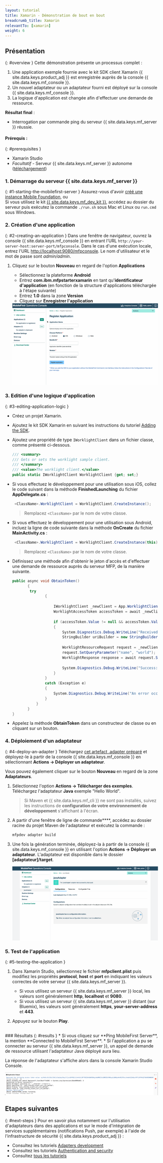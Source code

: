 ```yaml
---
layout: tutorial
title: Xamarin - Démonstration de bout en bout
breadcrumb_title: Xamarin
relevantTo: [xamarin]
weight: 6
---
```

<!-- NLS_CHARSET=UTF-8 -->
## Présentation
{: #overview }
Cette démonstration présente un processus complet :

1. Une application exemple fournie avec le kit SDK client Xamarin {{ site.data.keys.product_adj }} est enregistrée auprès de la console {{ site.data.keys.mf_console }}.
2. Un nouvel adaptateur ou un adaptateur fourni est déployé sur la console {{ site.data.keys.mf_console }}.  
3. La logique d'application est changée afin d'effectuer une demande de ressource.

**Résultat final** :

* Interrogation par commande ping du serveur {{ site.data.keys.mf_server }} réussie.

#### Prérequis :
{: #prerequisites }
* Xamarin Studio
* *Facultatif* - Serveur {{ site.data.keys.mf_server }} autonome ([téléchargement]({{site.baseurl}}/downloads))

### 1. Démarrage du serveur {{ site.data.keys.mf_server }}
{: #1-starting-the-mobilefirst-server }
Assurez-vous d'avoir [créé une instance Mobile Foundation](../../bluemix/using-mobile-foundation), ou  
Si vous utilisez le kit [{{ site.data.keys.mf_dev_kit }}](../../installation-configuration/development/), accédez au dossier du serveur puis exécutez la commande `./run.sh` sous Mac et Linux ou `run.cmd` sous Windows.

### 2. Création d'une application
{: #2-creating-an-application }
Dans une fenêtre de navigateur, ouvrez la console {{ site.data.keys.mf_console }} en entrant l'URL `http://your-server-host:server-port/mfpconsole`. Dans le cas d'une exécution locale, entrez l'URL [http://localhost:9080/mfpconsole](http://localhost:9080/mfpconsole). Le nom d'utilisateur et le mot de passe sont *admin/admin*.

1. Cliquez sur le bouton **Nouveau** en regard de l'option **Applications**
    * Sélectionnez la plateforme **Android**
    * Entrez **com.ibm.mfpstarterxamarin** en tant qu'**identificateur d'application** (en fonction de la structure d'applications téléchargée à l'étape suivante)
    * Entrez **1.0** dans la zone **Version**
    * Cliquez sur **Enregistrer l'application**

    <img class="gifplayer" alt="Enregistrement d'une application" src="register-an-application-xamarin.gif"/>

### 3. Edition d'une logique d'application
{: #3-editing-application-logic }
* Créez un projet Xamarin.
* Ajoutez le kit SDK Xamarin en suivant les instructions du tutoriel [Adding the SDK](../../application-development/sdk/xamarin/).
* Ajoutez une propriété de type `IWorklightClient` dans un fichier classe, comme présenté ci-dessous.

   ```csharp
   /// <summary>
   /// Gets or sets the worklight sample client.
   /// </summary>
   /// <value>The worklight client.</value>
   public static IWorklightClient WorklightClient {get; set;}
   ```
* Si vous effectuez le développement pour une utilisation sous iOS, collez le code suivant dans la méthode **FinishedLaunching** du fichier **AppDelegate.cs** :

  ```csharp
   <ClassName>.WorklightClient = WorklightClient.CreateInstance();
  ```
  >Remplacez `<ClassName>` par le nom de votre classe.
* Si vous effectuez le développement pour une utilisation sous Android, incluez la ligne de code suivante dans la méthode **OnCreate** du fichier **MainActivity.cs** :

  ```csharp
   <ClassName>.WorklightClient = WorklightClient.CreateInstance(this);
  ```
  >Remplacez `<ClassName>` par le nom de votre classe.
* Définissez une méthode afin d'obtenir le jeton d'accès et d'effectuer une demande de ressource auprès du serveur MFP, de la manière suivante.

    ```csharp
    public async void ObtainToken()
           {
            try
                   {

                       IWorklightClient _newClient = App.WorklightClient;
                       WorklightAccessToken accessToken = await _newClient.AuthorizationManager.ObtainAccessToken("");

                       if (accessToken.Value != null && accessToken.Value != "")
                       {
                           System.Diagnostics.Debug.WriteLine("Received the following access token value: " + accessToken.Value);
                           StringBuilder uriBuilder = new StringBuilder().Append("/adapters/javaAdapter/resource/greet");

                           WorklightResourceRequest request = _newClient.ResourceRequest(new Uri(uriBuilder.ToString(), UriKind.Relative), "GET");
                           request.SetQueryParameter("name", "world");
                           WorklightResponse response = await request.Send();

                           System.Diagnostics.Debug.WriteLine("Success: " + response.ResponseText);
                       }
                   }
                   catch (Exception e)
                   {
                       System.Diagnostics.Debug.WriteLine("An error occurred: '{0}'", e);
                   }
               }
           }
    }
   ```

* Appelez la méthode **ObtainToken** dans un constructeur de classe ou en cliquant sur un bouton.

### 4. Déploiement d'un adaptateur
{: #4-deploy-an-adapter }
Téléchargez [cet artefact .adapter préparé](../javaAdapter.adapter) et déployez-le à partir de la console {{ site.data.keys.mf_console }} en sélectionnant **Actions → Déployer un adaptateur**.

Vous pouvez également cliquer sur le bouton **Nouveau** en regard de la zone **Adaptateurs**.  

1. Sélectionnez l'option **Actions → Télécharger des exemples**. Téléchargez l'adaptateur **Java** exemple "Hello World".

   > Si Maven et {{ site.data.keys.mf_cli }} ne sont pas installés, suivez les instructions de **configuration de votre environnement de développement** s'affichant à l'écran.

2. A partir d'une fenêtre de ligne de commande****, accédez au dossier racine du projet Maven de l'adaptateur et exécutez la commande :

   ```bash
   mfpdev adapter build
   ```

3. Une fois la génération terminée, déployez-la à partir de la console {{ site.data.keys.mf_console }} en utilisant l'option **Actions → Déployer un adaptateur**. L'adaptateur est disponible dans le dossier **[adaptateur]/target**.

   <img class="gifplayer" alt="Déploiement d'un adaptateur" src="create-an-adapter.png"/>

<!-- <img src="device-screen.png" alt="sample app" style="float:right"/>-->
### 5. Test de l'application
{: #5-testing-the-application }
1. Dans Xamarin Studio, sélectionnez le fichier **mfpclient.plist** puis modifiez les propriétés **protocol**, **host** et **port** en indiquant les valeurs correctes de votre serveur {{ site.data.keys.mf_server }}.
    * Si vous utilisez un serveur {{ site.data.keys.mf_server }} local, les valeurs sont généralement **http**, **localhost** et **9080**.
    * Si vous utilisez un serveur {{ site.data.keys.mf_server }} distant (sur Bluemix), les valeurs sont généralement **https**, **your-server-address** et **443**.

2. Appuyez sur le bouton **Play**.

<br clear="all"/>
### Résultats
{: #results }
* Si vous cliquez sur **Ping MobileFirst Server**, la mention **Connected to MobileFirst Server**.
* Si l'application a pu se connecter au serveur {{ site.data.keys.mf_server }}, un appel de demande de ressource utilisant l'adaptateur Java déployé aura lieu.

La réponse de l'adaptateur s'affiche alors dans la console Xamarin Studio Console.

![Image de l'application ayant appelé une ressource à partir du serveur {{ site.data.keys.mf_server }}](console-output.png)

## Etapes suivantes
{: #next-steps }
Pour en savoir plus notamment sur l'utilisation d'adaptateurs dans des applications et sur le mode d'intégration de services supplémentaires (notifications Push, par exemple) à l'aide de l'infrastructure de sécurité {{ site.data.keys.product_adj }} :

- Consultez les tutoriels [Adapters development](../../adapters/)
- Consultez les tutoriels [Authentication and security](../../authentication-and-security/)
- Consultez [tous les tutoriels](../../all-tutorials)
